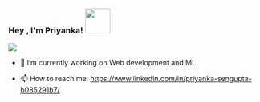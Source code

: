 ### Hey , I'm Priyanka! <img src ='https://media.giphy.com/media/3vIGBhqi3eQ5bnXo8N/giphy.gif'  style = height:50px style = width:50px style= padding-top:0px> 

<img src ='https://media.giphy.com/media/paTz7UZbPfTZFRYnnB/giphy.gif'/>

- 🔭 I’m currently working on Web development and ML 
  
- 📫 How to reach me: https://www.linkedin.com/in/priyanka-sengupta-b085291b7/
